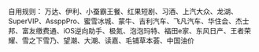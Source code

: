 自用规则：
万达、伊利、小蚕霸王餐、红果短剧、习酒、上汽大众、龙湖、SuperVIP、AssppPro、蜜雪冰城、蒙牛、吉利汽车、飞凡汽车、华住会、杰士邦、富友缴费通、iOS逆向助手、极氮、泡泡玛特、福田e家、东风日产、王者荣耀、雪之下雪乃、望潮、大潮、读嘉、毛铺草本荟、中国油价
